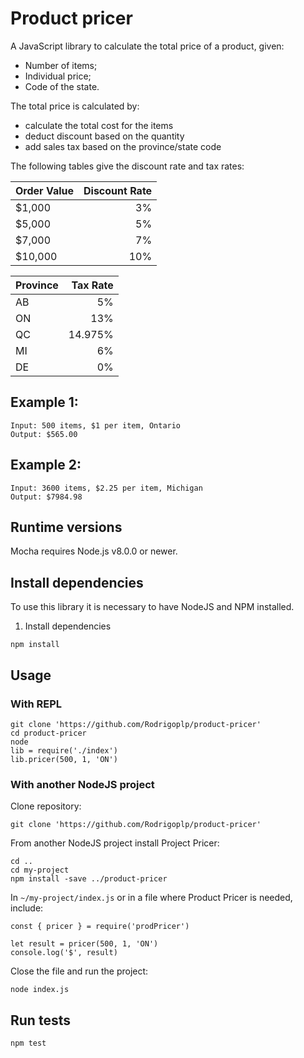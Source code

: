 # Product pricer

A JavaScript library to calculate the total price of a product, given:

* Number of items;
* Individual price;
* Code of the state.

The total price is calculated by:
 
* calculate the total cost for the items
* deduct discount based on the quantity
* add sales tax based on the province/state code
 
The following tables give the discount rate and tax rates:
 
| Order Value | Discount Rate |
| ------------- |-------------:|
| $1,000        | 3% |
| $5,000        | 5% |
| $7,000        | 7% |
| $10,000       | 10% |
 
| Province | Tax Rate |
| ------------- |-------------:|
| AB | 5% |
| ON | 13% |
| QC | 14.975% |
| MI | 6% |
| DE | 0% |
 
## Example 1:
 
```
Input: 500 items, $1 per item, Ontario
Output: $565.00
```

## Example 2:
 
```
Input: 3600 items, $2.25 per item, Michigan
Output: $7984.98
```

## Runtime versions

Mocha requires Node.js v8.0.0 or newer.

## Install dependencies

To use this library it is necessary to have NodeJS and NPM installed.

1. Install dependencies

```
npm install
```

## Usage

### With REPL

```
git clone 'https://github.com/Rodrigoplp/product-pricer'
cd product-pricer
node
lib = require('./index')
lib.pricer(500, 1, 'ON')
```

### With another NodeJS project

Clone repository:

```
git clone 'https://github.com/Rodrigoplp/product-pricer'
```

From another NodeJS project install Project Pricer:

```
cd ..
cd my-project
npm install -save ../product-pricer
```

In `~/my-project/index.js` or in a file where Product Pricer is needed, include:

```
const { pricer } = require('prodPricer')

let result = pricer(500, 1, 'ON')
console.log('$', result)
```

Close the file and run the project:

```
node index.js
```

## Run tests

```
npm test
```
